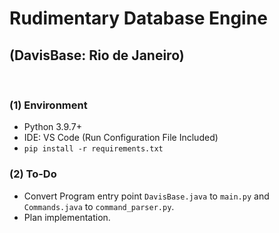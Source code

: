 # Rudimentary Database Engine
## (DavisBase: Rio de Janeiro)

<br/>

### (1) Environment
- Python 3.9.7+
- IDE: VS Code (Run Configuration File Included)
- `pip install -r requirements.txt`

### (2) To-Do
- Convert Program entry point `DavisBase.java` to `main.py` and `Commands.java` to `command_parser.py`.
- Plan implementation.

